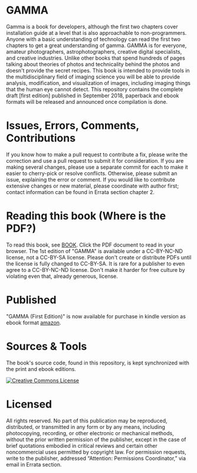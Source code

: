 # GAMMA

Gamma is a book for developers, although the first two chapters cover installation guide at a level that is also approachable to non-programmers. Anyone with a basic understanding of technology can read the first two chapters to get a great understanding of gamma. GAMMA is for everyone, amateur photographers, astrophotographers, creative digital specialists, and creative industries. Unlike other books that spend hundreds of pages talking about theories of photos and technicality behind the photos and doesn't provide the secret recipes. This book is intended to provide tools in the multidisciplinary field of imaging science you will be able to provide analysis, modification, and visualization of images, including imaging things that the human eye cannot detect. This repository contains the complete draft [first edition] published in September 2018, paperback and ebook formats will be released and announced once compilation is done.

# Issues, Errors, Comments, Contributions

If you know how to make a pull request to contribute a fix, please write the correction and use a pull request to submit it for consideration. If you are making several changes, please use a separate commit for each to make it easier to cherry-pick or resolve conflicts. Otherwise, please submit an issue, explaining the error or comment. If you would like to contribute extensive changes or new material, please coordinate with author first; contact information can be found in Errata section chapter 2.

# Reading this book (Where is the PDF?)

To read this book, see [BOOK]( https://github.com/GAMMABOOK/GAMMA/EBOOK/GAMMA.pdf). Click the PDF document to read in your browser.
The 1st edition of "GAMMA" is available under a CC-BY-NC-ND license, not a CC-BY-SA license. Please don't create or distribute PDFs until the license is fully changed to CC-BY-SA. It is rare for a publisher to even agree to a CC-BY-NC-ND license. Don't make it harder for free culture by violating even that, already generous, license. 

# Published
"GAMMA (First Edition)" is now available for purchase in kindle version as ebook format <a rel="license" href="https://www.amazon.co.uk/dp/B07H8HVQ7Z">amazon</a>.

# Sources & Tools
The book's source code, found in this repository, is kept synchronized with the print and ebook editions.

<a rel="license" href="http://creativecommons.org/licenses/by-sa/4.0/"><img alt="Creative Commons License" style="border-width:0" src="https://i.creativecommons.org/l/by-sa/4.0/88x31.png" /></a><br /><span xmlns:dct="http://purl.org/dc/terms/" href="http://purl.org/dc/dcmitype/Text" property="dct:title" rel="dct:type">

# Licensed

All rights reserved. No part of this publication may be reproduced, distributed, or transmitted in any form or by any means, including photocopying, recording, or other electronic or mechanical methods, without the prior written permission of the publisher, except in the case of brief quotations embodied in critical reviews and certain other noncommercial uses permitted by copyright law. For permission requests, write to the publisher, addressed “Attention: Permissions Coordinator,” via email in Errata section.

